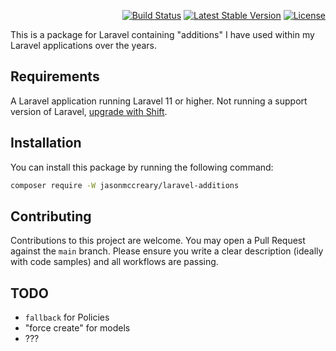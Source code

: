 <p align="right">
    <a href="https://github.com/jasonmccreary/laravel-additions/actions"><img src="https://github.com/jasonmccreary/laravel-additions/workflows/Build/badge.svg" alt="Build Status"></a>
    <a href="https://packagist.org/packages/jasonmccreary/laravel-additions"><img src="https://poser.pugx.org/jasonmccreary/laravel-additions/v/stable.svg" alt="Latest Stable Version"></a>
    <a href="https://github.com/badges/poser/blob/master/LICENSE"><img src="https://poser.pugx.org/jasonmccreary/laravel-additions/license.svg" alt="License"></a>
</p>

This is a package for Laravel containing "additions" I have used within my Laravel applications over the years.


## Requirements
A Laravel application running Laravel 11 or higher. Not running a support version of Laravel, [upgrade with Shift](https://laravelshift.com). 


## Installation
You can install this package by running the following command:

```sh
composer require -W jasonmccreary/laravel-additions
```

## Contributing
Contributions to this project are welcome. You may open a Pull Request against the `main` branch. Please ensure you write a clear description (ideally with code samples) and all workflows are passing.

## TODO
- `fallback` for Policies
- "force create" for models
- ???
